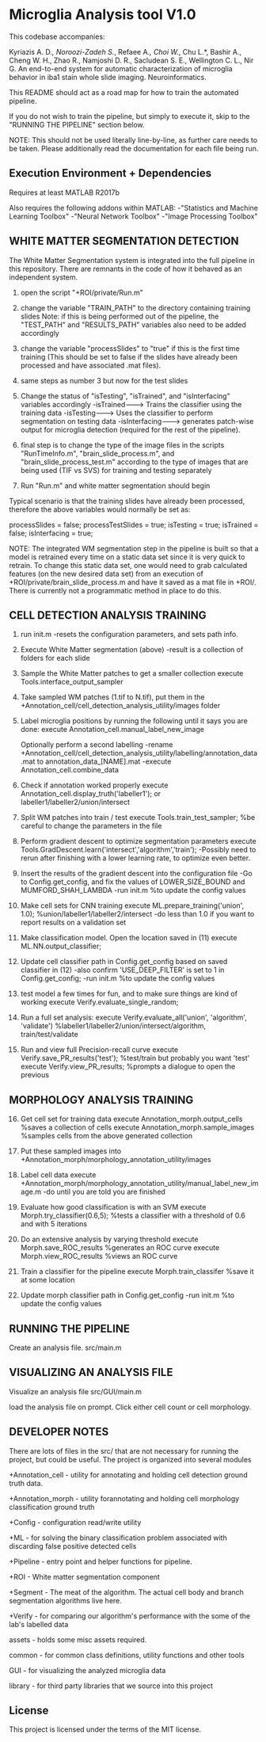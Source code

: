 # Microglia Analysis tool V1.0 #

This codebase accompanies:

Kyriazis A. D.*, Noroozi-Zadeh S.*, Refaee A.*, Choi W.*, Chu L.*, Bashir A., Cheng W. H., Zhao R., Namjoshi D. R., Sacludean S. E., Wellington C. L., Nir G. An end-to-end system for automatic characterization of microglia behavior in iba1 stain whole slide imaging. Neuroinformatics.

This README should act as a road map for how to train the automated pipeline.

If you do not wish to train the pipeline, but simply to execute it, skip to the "RUNNING THE PIPELINE" section below.

NOTE: This should not be used literally line-by-line, as further care needs to be taken. Please additionally read the documentation for each file being run.

## Execution Environment + Dependencies ##

Requires at least MATLAB R2017b

Also requires the following addons within MATLAB:
-"Statistics and Machine Learning Toolbox"
-"Neural Network Toolbox"
-"Image Processing Toolbox" 

## WHITE MATTER SEGMENTATION DETECTION

The White Matter Segmentation system is integrated into the full pipeline in this repository. There are remnants in the code of how it behaved as an independent system. 

1. open the script "+ROI/private/Run.m"

2. change the variable "TRAIN_PATH" to the directory containing training slides
   Note: if this is being performed out of the pipeline, the "TEST_PATH" and
   "RESULTS_PATH" variables also need to be added accordingly

3. change the variable "processSlides" to "true" if this is the first time training (This should be set to false if the slides have already been processed and have associated .mat files).

4. same steps as number 3 but now for the test slides

5. Change the status of "isTesting", "isTrained", and "isInterfacing" variables accordingly
    -isTrained---> Trains the classifier using the training data
    -isTesting---> Uses the classifier to perform segmentation on testing data
    -isInterfacing---> generates patch-wise output for microglia detection (required for the rest of the pipeline).

6. final step is to change the type of the image files in the scripts "RunTimeInfo.m",
    "brain_slide_process.m", and "brain_slide_process_test.m" according to the type of
    images that are being used (TIF vs SVS) for training and testing separately

7. Run "Run.m" and white matter segmentation should begin

Typical scenario is that the training slides have already been processed,
therefore the above variables would normally be set as:

processSlides = false;
processTestSlides = true;
isTesting = true;
isTrained = false;
isInterfacing = true;

NOTE: The integrated WM segmentation step in the pipeline is built so that a model is retrained every time on a static data set since it is very quick to retrain. To change this static data set, one would need to grab calculated features (on the new desired data set) from an execution of +ROI/private/brain_slide_process.m and have it saved as a mat file in +ROI/. There is currently not a programmatic method in place to do this.  

## CELL DETECTION ANALYSIS TRAINING

1. run init.m
-resets the configuration parameters, and sets path info.

2. Execute White Matter segmentation (above)
-result is a collection of folders for each slide

3. Sample the White Matter patches to get a smaller collection
execute Tools.interface_output_sampler

4. Take sampled WM patches (1.tif to N.tif), put them in the +Annotation_cell/cell_detection_analysis_utility/images folder

5. Label microglia positions by running the following until it says you are done:
execute Annotation_cell.manual_label_new_image

    Optionally perform a second labelling
    -rename +Annotation_cell/cell_detection_analysis_utility/labelling/annotation_data.mat to annotation_data_[NAME].mat
    -execute Annotation_cell.combine_data

6. Check if annotation worked properly
execute Annotation_cell.display_truth('labeller1'); or labeller1/labeller2/union/intersect

7. Split WM patches into train / test
execute Tools.train_test_sampler; %be careful to change the parameters in the file

8. Perform gradient descent to optimize segmentation parameters
execute Tools.GradDescent.learn('intersect','algorithm','train');
-Possibly need to rerun after finishing with a lower learning rate, to optimize even better.

9. Insert the results of the gradient descent into the configuration file
-Go to Config.get_config, and fix the values of LOWER_SIZE_BOUND and MUMFORD_SHAH_LAMBDA
-run init.m  %to update the config values

10. Make cell sets for CNN training
execute ML.prepare_training('union', 1.0); %union/labeller1/labeller2/intersect
-do less than 1.0 if you want to report results on a validation set

11. Make classification model. Open the location saved in (11)
execute ML.NN.output_classifier;

12. Update cell classifier path in Config.get_config based on saved classifier in (12)
-also confirm 'USE_DEEP_FILTER' is set to 1 in Config.get_config;
-run init.m  %to update the config values

13. test model a few times for fun, and to make sure things are kind of working
execute Verify.evaluate_single_random;

14. Run a full set analysis:
execute Verify.evaluate_all('union', 'algorithm', 'validate') %labeller1/labeller2/union/intersect/algorithm, train/test/validate

15. Run and view full Precision-recall curve
execute Verify.save_PR_results('test'); %test/train but probably you want 'test'
execute Verify.view_PR_results; %prompts a dialogue to open the previous

## MORPHOLOGY ANALYSIS TRAINING

16. Get cell set for training data
execute Annotation_morph.output_cells %saves a collection of cells
execute Annotation_morph.sample_images %samples cells from the above generated collection

17. Put these sampled images into +Annotation_morph/morphology_annotation_utility/images

18. Label cell data
execute +Annotation_morph/morphology_annotation_utility/manual_label_new_image.m
-do until you are told you are finished

19. Evaluate how good classification is with an SVM
execute Morph.try_classifier(0.6,5); %tests a classifier with a threshold of 0.6 and with 5 iterations

20. Do an extensive analysis by varying threshold
execute Morph.save_ROC_results %generates an ROC curve
execute Morph.view_ROC_results %views an ROC curve

21. Train a classifier for the pipeline
execute Morph.train_classifer %save it at some location

22. Update morph classifier path in Config.get_config
-run init.m  %to update the config values


## RUNNING THE PIPELINE

Create an analysis file.
src/main.m 

## VISUALIZING AN ANALYSIS FILE

Visualize an analysis file
src/GUI/main.m

load the analysis file on prompt.
Click either cell count or cell morphology.

## DEVELOPER NOTES

There are lots of files in the src/ that are not necessary for running the project, but could be useful.
The project is organized into several modules

+Annotation_cell - utility for annotating and holding cell detection ground truth data.

+Annotation_morph - utility forannotating and holding cell morphology classification ground truth

+Config - configuration read/write utility

+ML - for solving the binary classification problem associated with discarding false positive detected cells

+Pipeline - entry point and helper functions for pipeline.

+ROI - White matter segmentation component

+Segment - The meat of the algorithm. The actual cell body and branch segmentation algorithms live here.

+Verify - for comparing our algorithm's performance with the some of the lab's labelled data

assets - holds some misc assets required.

common - for common class definitions, utility functions and other tools

GUI - for visualizing the analyzed microglia data

library - for third party libraries that we source into this project

## License ##

This project is licensed under the terms of the MIT license.
